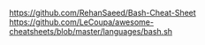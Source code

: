 https://github.com/RehanSaeed/Bash-Cheat-Sheet
https://github.com/LeCoupa/awesome-cheatsheets/blob/master/languages/bash.sh
